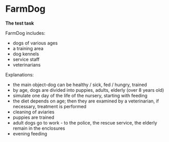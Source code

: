 # FarmDog

**The test task**

FarmDog includes:
- dogs of various ages
- a training area
- dog kennels
- service staff
- veterinarians

Explanations:
- the main object-dog can be healthy / sick, fed / hungry, trained
- by age, dogs are divided into puppies, adults, elderly (over 8 years old)
- simulate one day of the life of the nursery, starting with feeding 
- the diet depends on age; then they are examined by a veterinarian, if necessary, treatment is performed 
- cleaning of aviaries
- puppies are trained 
- adult dogs go to work - to the police, the rescue service, the elderly remain in the enclosures 
- evening feeding
